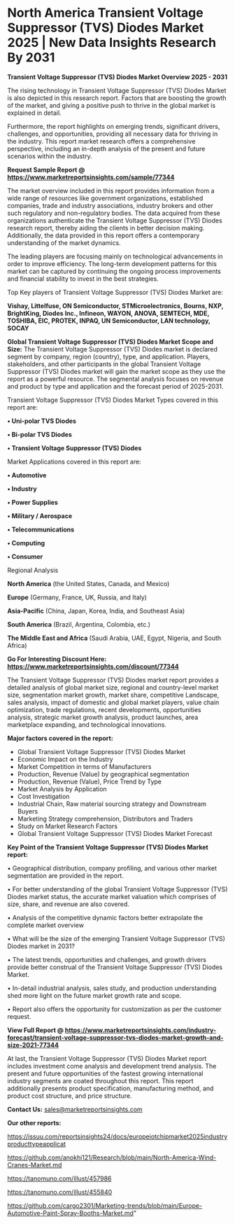 # North America Transient Voltage Suppressor (TVS) Diodes Market 2025 | New Data Insights Research By 2031

<Strong> Transient Voltage Suppressor (TVS) Diodes Market Overview 2025 - 2031</strong>

The rising technology in Transient Voltage Suppressor (TVS) Diodes Market is also depicted in this research report. Factors that are boosting the growth of the market, and giving a positive push to thrive in the global market is explained in detail.

Furthermore, the report highlights on emerging trends, significant drivers, challenges, and opportunities, providing all necessary data for thriving in the industry. This report market research offers a comprehensive perspective, including an in-depth analysis of the present and future scenarios within the industry.

<strong>Request Sample Report @ <a href=https://www.marketreportsinsights.com/sample/77344>https://www.marketreportsinsights.com/sample/77344</a></strong>

The market overview included in this report provides information from a wide range of resources like government organizations, established companies, trade and industry associations, industry brokers and other such regulatory and non-regulatory bodies. The data acquired from these organizations authenticate the Transient Voltage Suppressor (TVS) Diodes research report, thereby aiding the clients in better decision making. Additionally, the data provided in this report offers a contemporary understanding of the market dynamics.

The leading players are focusing mainly on technological advancements in order to improve efficiency. The long-term development patterns for this market can be captured by continuing the ongoing process improvements and financial stability to invest in the best strategies.

Top Key players of Transient Voltage Suppressor (TVS) Diodes Market are:

<strong>Vishay, Littelfuse, ON Semiconductor, STMicroelectronics, Bourns, NXP, BrightKing, Diodes Inc., Infineon, WAYON, ANOVA, SEMTECH, MDE, TOSHIBA, EIC, PROTEK, INPAQ, UN Semiconductor, LAN technology, SOCAY</strong>

<strong><b>Global Transient Voltage Suppressor (TVS) Diodes Market Scope and Size:</b></strong>
The Transient Voltage Suppressor (TVS) Diodes market is declared segment by company, region (country), type, and application. Players, stakeholders, and other participants in the global Transient Voltage Suppressor (TVS) Diodes market will gain the market scope as they use the report as a powerful resource. The segmental analysis focuses on revenue and product by type and application and the forecast period of 2025-2031.

Transient Voltage Suppressor (TVS) Diodes Market Types covered in this report are:

<strong>• Uni-polar TVS Diodes

• Bi-polar TVS Diodes

• Transient Voltage Suppressor (TVS) Diodes</strong>

Market Applications covered in this report are:

<strong>• Automotive

• Industry

• Power Supplies

• Military / Aerospace

• Telecommunications

• Computing

• Consumer</strong> 

Regional Analysis

<strong>North America</strong> (the United States, Canada, and Mexico)

<strong>Europe</strong> (Germany, France, UK, Russia, and Italy)

<strong>Asia-Pacific</strong> (China, Japan, Korea, India, and Southeast Asia)

<strong>South America</strong> (Brazil, Argentina, Colombia, etc.)

<strong>The Middle East and Africa</strong> (Saudi Arabia, UAE, Egypt, Nigeria, and South Africa)

<strong>Go For Interesting Discount Here: <a href=https://www.marketreportsinsights.com/discount/77344>https://www.marketreportsinsights.com/discount/77344</a></strong>

The Transient Voltage Suppressor (TVS) Diodes market report provides a detailed analysis of global market size, regional and country-level market size, segmentation market growth, market share, competitive Landscape, sales analysis, impact of domestic and global market players, value chain optimization, trade regulations, recent developments, opportunities analysis, strategic market growth analysis, product launches, area marketplace expanding, and technological innovations.

<strong><b>Major factors covered in the report:</b></strong>
<ul>
  <li>Global Transient Voltage Suppressor (TVS) Diodes Market </li>
  <li>Economic Impact on the Industry</li>
  <li>Market Competition in terms of Manufacturers</li>
  <li>Production, Revenue (Value) by geographical segmentation</li>
  <li>Production, Revenue (Value), Price Trend by Type</li>
  <li>Market Analysis by Application</li>
  <li>Cost Investigation</li>
  <li>Industrial Chain, Raw material sourcing strategy and Downstream Buyers</li>
  <li>Marketing Strategy comprehension, Distributors and Traders</li>
  <li>Study on Market Research Factors</li>
  <li>Global Transient Voltage Suppressor (TVS) Diodes Market Forecast</li>
</ul>

<strong><b>Key Point of the Transient Voltage Suppressor (TVS) Diodes Market report:</b></strong>

• Geographical distribution, company profiling, and various other market segmentation are provided in the report.

• For better understanding of the global Transient Voltage Suppressor (TVS) Diodes market status, the accurate market valuation which comprises of size, share, and revenue are also covered.

• Analysis of the competitive dynamic factors better extrapolate the complete market overview

• What will be the size of the emerging Transient Voltage Suppressor (TVS) Diodes market in 2031?

• The latest trends, opportunities and challenges, and growth drivers provide better construal of the Transient Voltage Suppressor (TVS) Diodes Market.

• In-detail industrial analysis, sales study, and production understanding shed more light on the future market growth rate and scope.

• Report also offers the opportunity for customization as per the customer request.

<strong><b>View Full Report @ <a href=https://www.marketreportsinsights.com/industry-forecast/transient-voltage-suppressor-tvs-diodes-market-growth-and-size-2021-77344>https://www.marketreportsinsights.com/industry-forecast/transient-voltage-suppressor-tvs-diodes-market-growth-and-size-2021-77344</a></b></strong>


At last, the Transient Voltage Suppressor (TVS) Diodes Market report includes investment come analysis and development trend analysis. The present and future opportunities of the fastest growing international industry segments are coated throughout this report. This report additionally presents product specification, manufacturing method, and product cost structure, and price structure.

<strong>Contact Us:</strong>
sales@marketreportsinsights.com

<strong>Our other reports:</strong>

<a href=https://issuu.com/reportsinsights24/docs/europeiotchipmarket2025industryproducttypeapplicat>https://issuu.com/reportsinsights24/docs/europeiotchipmarket2025industryproducttypeapplicat</a>

<a href=https://github.com/anokhi121/Research/blob/main/North-America-Wind-Cranes-Market.md>https://github.com/anokhi121/Research/blob/main/North-America-Wind-Cranes-Market.md</a>

<a href=https://tanomuno.com/illust/457986>https://tanomuno.com/illust/457986</a>

<a href=https://tanomuno.com/illust/455840>https://tanomuno.com/illust/455840</a>

<a href=https://github.com/cargo2301/Marketing-trends/blob/main/Europe-Automotive-Paint-Spray-Booths-Market.md>https://github.com/cargo2301/Marketing-trends/blob/main/Europe-Automotive-Paint-Spray-Booths-Market.md</a>"

